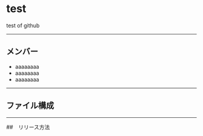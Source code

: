 # test
test of github

---

## メンバー
* aaaaaaaa
* aaaaaaaa
* aaaaaaaa

---

## ファイル構成

---

##　リリース方法
